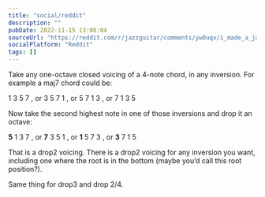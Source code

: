 ```yaml
---
title: "social/reddit"
description: ""
pubDate: 2022-11-15 13:08:04
sourceUrl: "https://reddit.com/r/jazzguitar/comments/yw0uqv/i_made_a_jazz_chordmelody_étude_generator_tabs/iwi212g/"
socialPlatform: "Reddit"
tags: []
---
```


Take any one-octave closed voicing of a 4-note chord, in any inversion. For example a maj7 chord could be:

1 3 5 7 , or
3 5 7 1 , or
5 7 1 3 , or
7 1 3 5

Now take the second highest note in one of those inversions and drop it an octave:

**5** 1 3 7 , or
**7** 3 5 1 , or
**1** 5 7 3 , or
**3** 7 1 5

That is a drop2 voicing. There is a drop2 voicing for any inversion you want, including one where the root is in the bottom (maybe you’d call this root position?).

Same thing for drop3 and drop 2/4.
